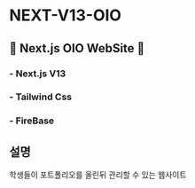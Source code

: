 # NEXT-V13-OIO

## 🎨 Next.js OIO WebSite 💫

### - Next.js V13
### - Tailwind Css
### - FireBase

## 설명
학생들이 포트폴리오를 올린뒤 관리할 수 있는 웹사이트

